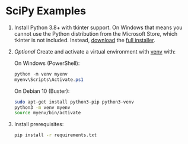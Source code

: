 # SciPy Examples

1. Install Python 3.8+ with tkinter support. On Windows that means you cannot
   use the Python distribution from the Microsoft Store, which tkinter is not
   included. Instead, [download](https://www.python.org/downloads/windows/) the
   [full installer](https://docs.python.org/3/using/windows.html#windows-full).
2. *Optional* Create and activate a virtual environment with
   [venv](https://docs.python.org/3/library/venv.html) with:

   On Windows (PowerShell):

   ```PowerShell
   python -m venv myenv
   myenv\Scripts\Activate.ps1
   ```

   On Debian 10 (Buster):

   ```bash
   sudo apt-get install python3-pip python3-venv
   python3 -m venv myenv
   source myenv/bin/activate
   ```

3. Install prerequisites:

   ```bash
   pip install -r requirements.txt
   ```

